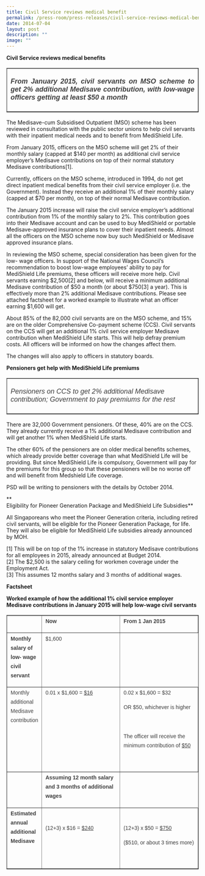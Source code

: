 ```yaml
---
title: Civil Service reviews medical benefit
permalink: /press-room/press-releases/civil-service-reviews-medical-benefit/
date: 2014-07-04
layout: post
description: ""
image: ""
---
```



**Civil Service reviews medical benefits**

<table border="1" style="font-style: normal; font-variant-caps: normal; font-weight: 400; letter-spacing: normal; orphans: auto; text-align: start; text-transform: none; white-space: normal; widows: auto; word-spacing: 0px; -webkit-text-size-adjust: auto; -webkit-text-stroke-width: 0px; text-decoration: none; box-sizing: border-box; vertical-align: top; caret-color: rgb(63, 63, 63); color: rgb(63, 63, 63); font-family: &quot;DM Sans&quot;, sans-serif; font-size: 18px;"><tbody style="box-sizing: border-box; vertical-align: top;"><tr style="box-sizing: border-box; vertical-align: top;"><td style="box-sizing: border-box; vertical-align: top; width: 616px; text-align: justify;"><strong style="box-sizing: border-box; vertical-align: top;"><em style="box-sizing: border-box; vertical-align: top;"><br style="box-sizing: border-box; vertical-align: top;">From January 2015, civil servants on MSO scheme to get 2% additional Medisave contribution, with low-wage officers getting at least $50 a month&nbsp;<br style="box-sizing: border-box; vertical-align: top;"><br style="box-sizing: border-box; vertical-align: top;"></em></strong></td></tr></tbody></table>

The Medisave-cum Subsidised Outpatient (MSO) scheme has been reviewed in consultation with the public sector unions to help civil servants with their inpatient medical needs and to benefit from MediShield Life.

From January 2015, officers on the MSO scheme will get 2% of their monthly salary (capped at $140 per month) as additional civil service employer’s Medisave contributions on top of their normal statutory Medisave contributions\[1\].

Currently, officers on the MSO scheme, introduced in 1994, do not get direct inpatient medical benefits from their civil service employer (i.e. the Government). Instead they receive an additional 1% of their monthly salary (capped at $70 per month), on top of their normal Medisave contribution.

The January 2015 increase will raise the civil service employer’s additional contribution from 1% of the monthly salary to 2%. This contribution goes into their Medisave account and can be used to buy MediShield or portable Medisave-approved insurance plans to cover their inpatient needs. Almost all the officers on the MSO scheme now buy such MediShield or Medisave approved insurance plans. 

In reviewing the MSO scheme, special consideration has been given for the low- wage officers. In support of the National Wages Council’s recommendation to boost low-wage employees’ ability to pay for MediShield Life premiums, these officers will receive more help. Civil servants earning $2,500\[2\] and below, will receive a minimum additional Medisave contribution of $50 a month (or about $750\[3\] a year). This is effectively more than 2% additional Medisave contributions. Please see attached factsheet for a worked example to illustrate what an officer earning $1,600 will get.

About 85% of the 82,000 civil servants are on the MSO scheme, and 15% are on the older Comprehensive Co-payment scheme (CCS). Civil servants on the CCS will get an additional 1% civil service employer Medisave contribution when MediShield Life starts. This will help defray premium costs. All officers will be informed on how the changes affect them.

The changes will also apply to officers in statutory boards.

**Pensioners get help with MediShield Life premiums**

<table border="1" style="font-style: normal; font-variant-caps: normal; font-weight: 400; letter-spacing: normal; orphans: auto; text-align: start; text-transform: none; white-space: normal; widows: auto; word-spacing: 0px; -webkit-text-size-adjust: auto; -webkit-text-stroke-width: 0px; text-decoration: none; box-sizing: border-box; vertical-align: top; caret-color: rgb(63, 63, 63); color: rgb(63, 63, 63); font-family: &quot;DM Sans&quot;, sans-serif; font-size: 18px;"><tbody style="box-sizing: border-box; vertical-align: top;"><tr style="box-sizing: border-box; vertical-align: top;"><td style="box-sizing: border-box; vertical-align: top;"><em style="box-sizing: border-box; vertical-align: top;"><br style="box-sizing: border-box; vertical-align: top;">Pensioners on CCS to get 2% additional Medisave contribution; Government to pay premiums for the rest<br style="box-sizing: border-box; vertical-align: top;"><br style="box-sizing: border-box; vertical-align: top;"></em></td></tr></tbody></table>

There are 32,000 Government pensioners. Of these, 40% are on the CCS. They already currently receive a 1% additional Medisave contribution and will get another 1% when MediShield Life starts.

The other 60% of the pensioners are on older medical benefits schemes, which already provide better coverage than what MediShield Life will be providing. But since MediShield Life is compulsory, Government will pay for the premiums for this group so that these pensioners will be no worse off and will benefit from Medshield Life coverage.

PSD will be writing to pensioners with the details by October 2014.

**  
Eligibility for Pioneer Generation Package and MediShield Life Subsidies**

All Singaporeans who meet the Pioneer Generation criteria, including retired civil servants, will be eligible for the Pioneer Generation Package, for life. They will also be eligible for MediShield Life subsidies already announced by MOH. 

\[1\] This will be on top of the 1% increase in statutory Medisave contributions for all employees in 2015, already announced at Budget 2014.  
\[2\] The $2,500 is the salary ceiling for workmen coverage under the Employment Act.  
\[3\] This assumes 12 months salary and 3 months of additional wages.

**Factsheet**

**Worked example of how the additional 1% civil service employer Medisave contributions in January 2015 will help low-wage civil servants**

<table border="1" style="font-style: normal; font-variant-caps: normal; font-weight: 400; letter-spacing: normal; orphans: auto; text-align: start; text-transform: none; white-space: normal; widows: auto; word-spacing: 0px; -webkit-text-size-adjust: auto; -webkit-text-stroke-width: 0px; text-decoration: none; box-sizing: border-box; vertical-align: top; caret-color: rgb(63, 63, 63); color: rgb(63, 63, 63); font-family: &quot;DM Sans&quot;, sans-serif; font-size: 18px;"><tbody style="box-sizing: border-box; vertical-align: top;"><tr style="box-sizing: border-box; vertical-align: top;"><td style="box-sizing: border-box; vertical-align: top;"><p style="box-sizing: border-box; vertical-align: top; margin-top: 0px; font-size: 0.875rem; line-height: 1.71429em; margin-bottom: 1em;"><strong style="box-sizing: border-box; vertical-align: top;">&nbsp;</strong></p></td><td style="box-sizing: border-box; vertical-align: top;"><p style="box-sizing: border-box; vertical-align: top; margin-top: 0px; font-size: 0.875rem; line-height: 1.71429em; margin-bottom: 1em;"><strong style="box-sizing: border-box; vertical-align: top;">Now</strong></p></td><td style="box-sizing: border-box; vertical-align: top;"><p style="box-sizing: border-box; vertical-align: top; margin-top: 0px; font-size: 0.875rem; line-height: 1.71429em; margin-bottom: 1em;"><strong style="box-sizing: border-box; vertical-align: top;">From 1 Jan 2015</strong></p></td></tr><tr style="box-sizing: border-box; vertical-align: top;"><td style="box-sizing: border-box; vertical-align: top;"><p style="box-sizing: border-box; vertical-align: top; margin-top: 0px; font-size: 0.875rem; line-height: 1.71429em; margin-bottom: 1em;"><strong style="box-sizing: border-box; vertical-align: top;">Monthly salary of low- wage civil servant</strong></p></td><td style="box-sizing: border-box; vertical-align: top;"><p style="box-sizing: border-box; vertical-align: top; margin-top: 0px; font-size: 0.875rem; line-height: 1.71429em; margin-bottom: 1em;">$1,600</p></td></tr><tr style="box-sizing: border-box; vertical-align: top;"><td style="box-sizing: border-box; vertical-align: top;"><p style="box-sizing: border-box; vertical-align: top; margin-top: 0px; font-size: 0.875rem; line-height: 1.71429em; margin-bottom: 1em;">Monthly additional Medisave contribution</p></td><td style="box-sizing: border-box; vertical-align: top;"><p style="box-sizing: border-box; vertical-align: top; margin-top: 0px; font-size: 0.875rem; line-height: 1.71429em; margin-bottom: 1em;">0.01 x $1,600 =&nbsp;<span style="box-sizing: border-box; vertical-align: top; text-decoration: underline;">$16</span></p><p style="box-sizing: border-box; vertical-align: top; margin-top: 0px; font-size: 0.875rem; line-height: 1.71429em; margin-bottom: 1em;"><em style="box-sizing: border-box; vertical-align: top;">&nbsp;</em></p></td><td style="box-sizing: border-box; vertical-align: top;"><p style="box-sizing: border-box; vertical-align: top; margin-top: 0px; font-size: 0.875rem; line-height: 1.71429em; margin-bottom: 1em;">0.02 x $1,600 = $32</p><p style="box-sizing: border-box; vertical-align: top; margin-top: 0px; font-size: 0.875rem; line-height: 1.71429em; margin-bottom: 1em;">OR $50, whichever is higher</p><p style="box-sizing: border-box; vertical-align: top; margin-top: 0px; font-size: 0.875rem; line-height: 1.71429em; margin-bottom: 1em;">&nbsp;</p><p style="box-sizing: border-box; vertical-align: top; margin-top: 0px; font-size: 0.875rem; line-height: 1.71429em; margin-bottom: 1em;">The officer will receive the minimum contribution of&nbsp;<span style="box-sizing: border-box; vertical-align: top; text-decoration: underline;">$50</span></p><p style="box-sizing: border-box; vertical-align: top; margin-top: 0px; font-size: 0.875rem; line-height: 1.71429em; margin-bottom: 1em;"><em style="box-sizing: border-box; vertical-align: top;">&nbsp;</em></p></td></tr><tr style="box-sizing: border-box; vertical-align: top;"><td style="box-sizing: border-box; vertical-align: top;"><p style="box-sizing: border-box; vertical-align: top; margin-top: 0px; font-size: 0.875rem; line-height: 1.71429em; margin-bottom: 1em;">&nbsp;</p></td><td style="box-sizing: border-box; vertical-align: top;"><p style="box-sizing: border-box; vertical-align: top; margin-top: 0px; font-size: 0.875rem; line-height: 1.71429em; margin-bottom: 1em;"><strong style="box-sizing: border-box; vertical-align: top;">Assuming 12 month salary and 3 months of additional wages</strong></p></td></tr><tr style="box-sizing: border-box; vertical-align: top;"><td style="box-sizing: border-box; vertical-align: top;"><p style="box-sizing: border-box; vertical-align: top; margin-top: 0px; font-size: 0.875rem; line-height: 1.71429em; margin-bottom: 1em;"><strong style="box-sizing: border-box; vertical-align: top;">Estimated annual additional Medisave</strong><em style="box-sizing: border-box; vertical-align: top;"></em></p></td><td style="box-sizing: border-box; vertical-align: top; width: 207px;"><p style="box-sizing: border-box; vertical-align: top; margin-top: 0px; font-size: 0.875rem; line-height: 1.71429em; margin-bottom: 1em;">&nbsp;</p><p style="box-sizing: border-box; vertical-align: top; margin-top: 0px; font-size: 0.875rem; line-height: 1.71429em; margin-bottom: 1em;">(12+3) x $16 =&nbsp;<span style="box-sizing: border-box; vertical-align: top; text-decoration: underline;">$240</span></p><p style="box-sizing: border-box; vertical-align: top; margin-top: 0px; font-size: 0.875rem; line-height: 1.71429em; margin-bottom: 1em;">&nbsp;</p><p style="box-sizing: border-box; vertical-align: top; margin-top: 0px; font-size: 0.875rem; line-height: 1.71429em; margin-bottom: 1em;">&nbsp;</p></td><td style="box-sizing: border-box; vertical-align: top; width: 207px;"><p style="box-sizing: border-box; vertical-align: top; margin-top: 0px; font-size: 0.875rem; line-height: 1.71429em; margin-bottom: 1em;">&nbsp;</p><p style="box-sizing: border-box; vertical-align: top; margin-top: 0px; font-size: 0.875rem; line-height: 1.71429em; margin-bottom: 1em;">(12+3) x $50 =&nbsp;<span style="box-sizing: border-box; vertical-align: top; text-decoration: underline;">$750</span></p><p style="box-sizing: border-box; vertical-align: top; margin-top: 0px; font-size: 0.875rem; line-height: 1.71429em; margin-bottom: 1em;">($510, or about 3 times more)</p><div style="box-sizing: border-box; vertical-align: top;">&nbsp;</div></td></tr></tbody></table>